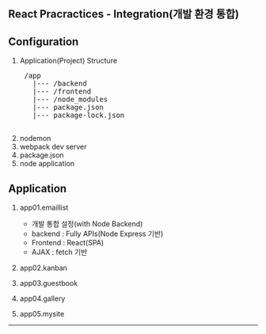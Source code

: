 ## React Pracractices - Integration(개발 환경 통합)

## Configuration
1. Application(Project) Structure
    <pre>
    /app
      |--- /backend
      |--- /frontend
      |--- /node_modules
      |--- package.json
      |--- package-lock.json
    </pre>
2. nodemon
3. webpack dev server
4. package.json
5. node application

## Application
1. app01.emaillist
    - 개발 통합 설정(with Node Backend)
    - backend : Fully APIs(Node Express 기반)
    - Frontend : React(SPA)
    - AJAX : fetch 기반

2. app02.kanban
3. app03.guestbook
4. app04.gallery
5. app05.mysite
---